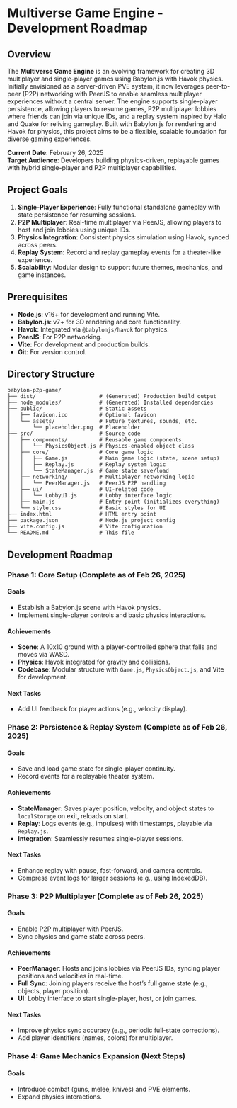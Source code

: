 # Multiverse Game Engine - Development Roadmap

## Overview
The **Multiverse Game Engine** is an evolving framework for creating 3D multiplayer and single-player games using Babylon.js with Havok physics. Initially envisioned as a server-driven PVE system, it now leverages peer-to-peer (P2P) networking with PeerJS to enable seamless multiplayer experiences without a central server. The engine supports single-player persistence, allowing players to resume games, P2P multiplayer lobbies where friends can join via unique IDs, and a replay system inspired by Halo and Quake for reliving gameplay. Built with Babylon.js for rendering and Havok for physics, this project aims to be a flexible, scalable foundation for diverse gaming experiences.

**Current Date**: February 26, 2025  
**Target Audience**: Developers building physics-driven, replayable games with hybrid single-player and P2P multiplayer capabilities.

## Project Goals
1. **Single-Player Experience**: Fully functional standalone gameplay with state persistence for resuming sessions.
2. **P2P Multiplayer**: Real-time multiplayer via PeerJS, allowing players to host and join lobbies using unique IDs.
3. **Physics Integration**: Consistent physics simulation using Havok, synced across peers.
4. **Replay System**: Record and replay gameplay events for a theater-like experience.
5. **Scalability**: Modular design to support future themes, mechanics, and game instances.

## Prerequisites
- **Node.js**: v16+ for development and running Vite.
- **Babylon.js**: v7+ for 3D rendering and core functionality.
- **Havok**: Integrated via `@babylonjs/havok` for physics.
- **PeerJS**: For P2P networking.
- **Vite**: For development and production builds.
- **Git**: For version control.

## Directory Structure
```
babylon-p2p-game/
├── dist/                    # (Generated) Production build output
├── node_modules/            # (Generated) Installed dependencies
├── public/                  # Static assets
│   ├── favicon.ico          # Optional favicon
│   └── assets/              # Future textures, sounds, etc.
│       └── placeholder.png  # Placeholder
├── src/                     # Source code
│   ├── components/          # Reusable game components
│   │   └── PhysicsObject.js # Physics-enabled object class
│   ├── core/                # Core game logic
│   │   ├── Game.js          # Main game logic (state, scene setup)
│   │   ├── Replay.js        # Replay system logic
│   │   └── StateManager.js  # Game state save/load
│   ├── networking/          # Multiplayer networking logic
│   │   └── PeerManager.js   # PeerJS P2P handling
│   ├── ui/                  # UI-related code
│   │   └── LobbyUI.js       # Lobby interface logic
│   ├── main.js              # Entry point (initializes everything)
│   └── style.css            # Basic styles for UI
├── index.html               # HTML entry point
├── package.json             # Node.js project config
├── vite.config.js           # Vite configuration
└── README.md                # This file
```
## Development Roadmap

### Phase 1: Core Setup (Complete as of Feb 26, 2025)
#### Goals
- Establish a Babylon.js scene with Havok physics.
- Implement single-player controls and basic physics interactions.

#### Achievements
- **Scene**: A 10x10 ground with a player-controlled sphere that falls and moves via WASD.
- **Physics**: Havok integrated for gravity and collisions.
- **Codebase**: Modular structure with `Game.js`, `PhysicsObject.js`, and Vite for development.

#### Next Tasks
- Add UI feedback for player actions (e.g., velocity display).

### Phase 2: Persistence & Replay System (Complete as of Feb 26, 2025)
#### Goals
- Save and load game state for single-player continuity.
- Record events for a replayable theater system.

#### Achievements
- **StateManager**: Saves player position, velocity, and object states to `localStorage` on exit, reloads on start.
- **Replay**: Logs events (e.g., impulses) with timestamps, playable via `Replay.js`.
- **Integration**: Seamlessly resumes single-player sessions.

#### Next Tasks
- Enhance replay with pause, fast-forward, and camera controls.
- Compress event logs for larger sessions (e.g., using IndexedDB).

### Phase 3: P2P Multiplayer (Complete as of Feb 26, 2025)
#### Goals
- Enable P2P multiplayer with PeerJS.
- Sync physics and game state across peers.

#### Achievements
- **PeerManager**: Hosts and joins lobbies via PeerJS IDs, syncing player positions and velocities in real-time.
- **Full Sync**: Joining players receive the host’s full game state (e.g., objects, player position).
- **UI**: Lobby interface to start single-player, host, or join games.

#### Next Tasks
- Improve physics sync accuracy (e.g., periodic full-state corrections).
- Add player identifiers (names, colors) for multiplayer.

### Phase 4: Game Mechanics Expansion (Next Steps)
#### Goals
- Introduce combat (guns, melee, knives) and PVE elements.
- Expand physics interactions.
